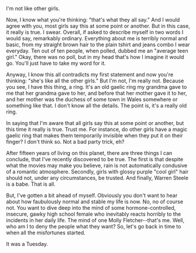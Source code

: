 I'm not like other girls. 

Now, I know what you're thinking: "that's what they all say." And I would agree with you, most girls say this at some point or another. But in this case, it really is true. I swear. Overall, if asked to describe myself in two words I would say, remarkably ordinary. Everything about me is terribly normal and basic, from my straight brown hair to the plain tshirt and jeans combo I wear everyday. Ten out of ten people, when polled, dubbed me an "average teen girl." Okay, there was no poll, but in my head that's how I imagine it would go. You'll just have to take my word for it. 

Anyway, I know this all contradicts my first statement and now you're thinking: "she's like all the other girls." But I'm not, I'm really not. Because you see, I have this thing, a ring. It's an old gaelic ring my grandma gave to me that her grandma gave to her, and before that her mother gave it to her, and her mother was the duchess of some town in Wales somewhere or something like that. I don't know all the details. The point is, it's a really old ring. 

In saying that I'm aware that all girls say this at some point or another, but this time it really is true. Trust me. For instance, do other girls have a magic gaelic ring that makes them temporarily invisible when they put it on their finger? I don't think so. Not a bad party trick, eh? 



After fifteen years of living on this planet, there are three things I can conclude, that I've recently discovered to be true. The first is  that despite what the movies may make you believe, rain is not automatically condusive of a romantic atmosphere. Secondly, girls with glossy purple "cool girl" hair should not, under any circumstances, be trusted. And finally, Warren Steele is a babe. That is all. 

But, I've gotten a bit ahead of myself. Obviously you don't want to hear about how faubulously normal and stable my life is now. No, no of course not. You want to dive deep into the mind of some hormone-controlled, insecure, gawky high school female who inevitably reacts horribly to the incidents in her daily life. The mind of one Molly Fletcher--that's me. Well, who am I to deny the people what they want? So, let's go back in time to when all the misfortunes started. 

It was a Tuesday. 

